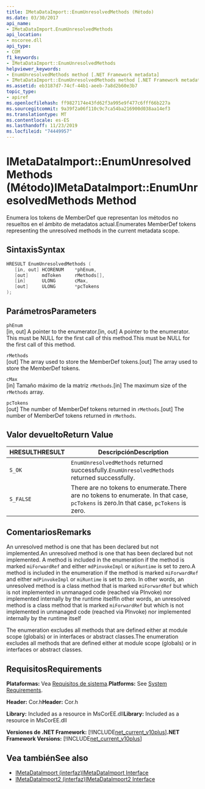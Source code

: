 ```yaml
---
title: IMetaDataImport::EnumUnresolvedMethods (Método)
ms.date: 03/30/2017
api_name:
- IMetaDataImport.EnumUnresolvedMethods
api_location:
- mscoree.dll
api_type:
- COM
f1_keywords:
- IMetaDataImport::EnumUnresolvedMethods
helpviewer_keywords:
- EnumUnresolvedMethods method [.NET Framework metadata]
- IMetaDataImport::EnumUnresolvedMethods method [.NET Framework metadata]
ms.assetid: eb3187d7-74cf-44b1-aeeb-7a8d2b60e3b7
topic_type:
- apiref
ms.openlocfilehash: ff9827174e43fd62f3a995e9f477c6fff66b227a
ms.sourcegitcommit: 9a39f2a06f110c9c7ca54ba216900d038aa14ef3
ms.translationtype: MT
ms.contentlocale: es-ES
ms.lasthandoff: 11/23/2019
ms.locfileid: "74449957"
---
```

# <a name="imetadataimportenumunresolvedmethods-method"></a><span data-ttu-id="142f4-102">IMetaDataImport::EnumUnresolvedMethods (Método)</span><span class="sxs-lookup"><span data-stu-id="142f4-102">IMetaDataImport::EnumUnresolvedMethods Method</span></span>
<span data-ttu-id="142f4-103">Enumera los tokens de MemberDef que representan los métodos no resueltos en el ámbito de metadatos actual.</span><span class="sxs-lookup"><span data-stu-id="142f4-103">Enumerates MemberDef tokens representing the unresolved methods in the current metadata scope.</span></span>  
  
## <a name="syntax"></a><span data-ttu-id="142f4-104">Sintaxis</span><span class="sxs-lookup"><span data-stu-id="142f4-104">Syntax</span></span>  
  
```cpp  
HRESULT EnumUnresolvedMethods (  
   [in, out] HCORENUM    *phEnum,  
   [out]     mdToken     rMethods[],  
   [in]      ULONG       cMax,  
   [out]     ULONG       *pcTokens  
);  
```  
  
## <a name="parameters"></a><span data-ttu-id="142f4-105">Parámetros</span><span class="sxs-lookup"><span data-stu-id="142f4-105">Parameters</span></span>  
 `phEnum`  
 <span data-ttu-id="142f4-106">[in, out] A pointer to the enumerator.</span><span class="sxs-lookup"><span data-stu-id="142f4-106">[in, out] A pointer to the enumerator.</span></span> <span data-ttu-id="142f4-107">This must be NULL for the first call of this method.</span><span class="sxs-lookup"><span data-stu-id="142f4-107">This must be NULL for the first call of this method.</span></span>  
  
 `rMethods`  
 <span data-ttu-id="142f4-108">[out] The array used to store the MemberDef tokens.</span><span class="sxs-lookup"><span data-stu-id="142f4-108">[out] The array used to store the MemberDef tokens.</span></span>  
  
 `cMax`  
 <span data-ttu-id="142f4-109">[in] Tamaño máximo de la matriz `rMethods`.</span><span class="sxs-lookup"><span data-stu-id="142f4-109">[in] The maximum size of the `rMethods` array.</span></span>  
  
 `pcTokens`  
 <span data-ttu-id="142f4-110">[out] The number of MemberDef tokens returned in `rMethods`.</span><span class="sxs-lookup"><span data-stu-id="142f4-110">[out] The number of MemberDef tokens returned in `rMethods`.</span></span>  
  
## <a name="return-value"></a><span data-ttu-id="142f4-111">Valor devuelto</span><span class="sxs-lookup"><span data-stu-id="142f4-111">Return Value</span></span>  
  
|<span data-ttu-id="142f4-112">HRESULT</span><span class="sxs-lookup"><span data-stu-id="142f4-112">HRESULT</span></span>|<span data-ttu-id="142f4-113">Descripción</span><span class="sxs-lookup"><span data-stu-id="142f4-113">Description</span></span>|  
|-------------|-----------------|  
|`S_OK`|<span data-ttu-id="142f4-114">`EnumUnresolvedMethods` returned successfully.</span><span class="sxs-lookup"><span data-stu-id="142f4-114">`EnumUnresolvedMethods` returned successfully.</span></span>|  
|`S_FALSE`|<span data-ttu-id="142f4-115">There are no tokens to enumerate.</span><span class="sxs-lookup"><span data-stu-id="142f4-115">There are no tokens to enumerate.</span></span> <span data-ttu-id="142f4-116">In that case, `pcTokens` is zero.</span><span class="sxs-lookup"><span data-stu-id="142f4-116">In that case, `pcTokens` is zero.</span></span>|  
  
## <a name="remarks"></a><span data-ttu-id="142f4-117">Comentarios</span><span class="sxs-lookup"><span data-stu-id="142f4-117">Remarks</span></span>  
 <span data-ttu-id="142f4-118">An unresolved method is one that has been declared but not implemented.</span><span class="sxs-lookup"><span data-stu-id="142f4-118">An unresolved method is one that has been declared but not implemented.</span></span> <span data-ttu-id="142f4-119">A method is included in the enumeration if the method is marked `miForwardRef` and either `mdPinvokeImpl` or `miRuntime` is set to zero.</span><span class="sxs-lookup"><span data-stu-id="142f4-119">A method is included in the enumeration if the method is marked `miForwardRef` and either `mdPinvokeImpl` or `miRuntime` is set to zero.</span></span> <span data-ttu-id="142f4-120">In other words, an unresolved method is a class method that is marked `miForwardRef` but which is not implemented in unmanaged code (reached via PInvoke) nor implemented internally by the runtime itself</span><span class="sxs-lookup"><span data-stu-id="142f4-120">In other words, an unresolved method is a class method that is marked `miForwardRef` but which is not implemented in unmanaged code (reached via PInvoke) nor implemented internally by the runtime itself</span></span>  
  
 <span data-ttu-id="142f4-121">The enumeration excludes all methods that are defined either at module scope (globals) or in interfaces or abstract classes.</span><span class="sxs-lookup"><span data-stu-id="142f4-121">The enumeration excludes all methods that are defined either at module scope (globals) or in interfaces or abstract classes.</span></span>  
  
## <a name="requirements"></a><span data-ttu-id="142f4-122">Requisitos</span><span class="sxs-lookup"><span data-stu-id="142f4-122">Requirements</span></span>  
 <span data-ttu-id="142f4-123">**Plataformas:** Vea [Requisitos de sistema](../../../../docs/framework/get-started/system-requirements.md).</span><span class="sxs-lookup"><span data-stu-id="142f4-123">**Platforms:** See [System Requirements](../../../../docs/framework/get-started/system-requirements.md).</span></span>  
  
 <span data-ttu-id="142f4-124">**Header:** Cor.h</span><span class="sxs-lookup"><span data-stu-id="142f4-124">**Header:** Cor.h</span></span>  
  
 <span data-ttu-id="142f4-125">**Library:** Included as a resource in MsCorEE.dll</span><span class="sxs-lookup"><span data-stu-id="142f4-125">**Library:** Included as a resource in MsCorEE.dll</span></span>  
  
 <span data-ttu-id="142f4-126">**Versiones de .NET Framework:** [!INCLUDE[net_current_v10plus](../../../../includes/net-current-v10plus-md.md)]</span><span class="sxs-lookup"><span data-stu-id="142f4-126">**.NET Framework Versions:** [!INCLUDE[net_current_v10plus](../../../../includes/net-current-v10plus-md.md)]</span></span>  
  
## <a name="see-also"></a><span data-ttu-id="142f4-127">Vea también</span><span class="sxs-lookup"><span data-stu-id="142f4-127">See also</span></span>

- [<span data-ttu-id="142f4-128">IMetaDataImport (interfaz)</span><span class="sxs-lookup"><span data-stu-id="142f4-128">IMetaDataImport Interface</span></span>](../../../../docs/framework/unmanaged-api/metadata/imetadataimport-interface.md)
- [<span data-ttu-id="142f4-129">IMetaDataImport2 (interfaz)</span><span class="sxs-lookup"><span data-stu-id="142f4-129">IMetaDataImport2 Interface</span></span>](../../../../docs/framework/unmanaged-api/metadata/imetadataimport2-interface.md)
